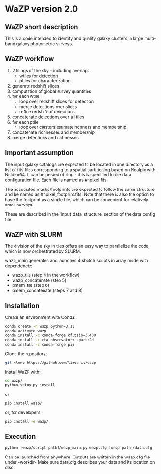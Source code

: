 # WaZP version 2.0

## WaZP short description

This is a code intended to identify and qualify galaxy clusters in large multi-band galaxy photometric surveys. 


## WaZP workflow 

1. 2 tilings of the sky - including overlaps
   * wtiles for detection
   * ptiles for characterization
2. generate redshift slices 
3. computation of global survey quantities
4. for each wtile 
   * loop over redshift slices for detection
   * merge detections over slices 
   * refine redshift of detections
5. concatenate detections over all tiles 
6. for each ptile
   * loop over clusters:estimate richness and membership
7. concatenate richnesses and membership
8. merge detections and richnesses 

## Important assumption

The input galaxy catalogs are expected to be located in one directory as
a list of fits files
corresponding to a spatial partitioning based on Healpix with Nside=64. 
It can be nested of ring - this is specified in the data configuration file.
Each file is named as #hpixel.fits

The associated masks/footprints are expected to follow the same structure
and be named as #hpixel_footprint.fits. Note that there is also the option
to have the footprint as a single file, which can be convenient for relatively
small surveys. 

These are described in the 'input_data_structure' section of the data config
file. 

## WaZP with SLURM

The division of the sky in tiles offers an easy way to parallelize the code, which is now orchestrated by SLURM.

wazp_main generates and launches 4 sbatch scripts in array mode with dependencie:
   * wazp_tile (step 4 in the workflow)
   * wazp_concatenate (step 5)
   * pmem_tile (step 6)
   * pmem_concatenate (steps 7 and 8)


## Installation 

Create an environment with Conda:
```bash
conda create -n wazp python=3.11
conda activate wazp
conda install -c conda-forge cfitsio=3.430
conda install -c cta-observatory sparse2d
conda install -c conda-forge pip
```

Clone the repository:
```bash
git clone https://github.com/linea-it/wazp
```

Install WaZP with:
```bash
cd wazp/
python setup.py install
```

or

```bash
pip install wazp/
```

or, for developers

```bash
pip install -e wazp/
```


## Execution
```bash
python [wazp/script path]/wazp_main.py wazp.cfg [wazp path]/data.cfg
```
Can be launched from anywhere.
Outputs are written in the wazp.cfg file under -workdir-
Make sure data.cfg describes your data and its location on disc. 



